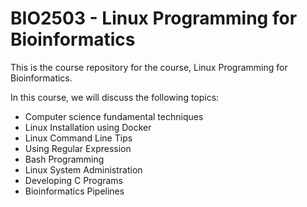 # BIO2503 - Linux Programming for Bioinformatics

This is the course repository for the course, Linux Programming for Bioinformatics.

In this course, we will discuss the following topics:
- Computer science fundamental techniques
- Linux Installation using Docker
- Linux Command Line Tips
- Using Regular Expression
- Bash Programming
- Linux System Administration
- Developing C Programs
- Bioinformatics Pipelines
